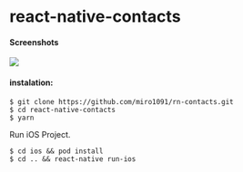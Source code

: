 # react-native-contacts

#### Screenshots

<img src="https://i.imgur.com/Q3FLEXE.jpg" /><br>

#### instalation:

```shell
$ git clone https://github.com/miro1091/rn-contacts.git
$ cd react-native-contacts
$ yarn
```

Run iOS Project.

```shell
$ cd ios && pod install
$ cd .. && react-native run-ios
```
